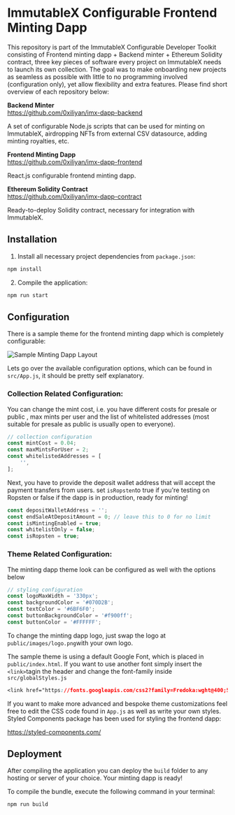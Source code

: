 
  
    
# ImmutableX Configurable Frontend Minting Dapp  
This repository is part of the ImmutableX Configurable Developer Toolkit consisting of Frontend minting dapp + Backend minter + Ethereum Solidity contract, three key pieces of software every project on ImmutableX needs to launch its own collection.  The goal was to make onboarding new projects as seamless as possible with little to no programming involved (configuration only), yet allow flexibility and extra features. Please find short overview of each repository below:    
    
**Backend Minter**    
 https://github.com/0xiliyan/imx-dapp-backend    
    
A set of configurable Node.js scripts that can be used for minting on ImmutableX, airdropping NFTs from external CSV datasource, adding minting royalties, etc.    
    
**Frontend Minting Dapp**    
 https://github.com/0xiliyan/imx-dapp-frontend    
    
React.js configurable frontend minting dapp.    
    
**Ethereum Solidity Contract**    
 https://github.com/0xiliyan/imx-dapp-contract  
  
Ready-to-deploy Solidity contract, necessary for integration with ImmutableX.    
    
    
## Installation    
1) Install all necessary project dependencies from `package.json`:    

```bash
npm install 
```

2) Compile the application:

```bash
npm run start 
```

 ## Configuration    
There is a sample theme for the frontend minting dapp which is completely configurable:

![Sample Minting Dapp Layout](https://coinlistwiki.com/img/minting_dapp_example.png)

Lets go over the available configuration options, which can be found in `src/App.js`, it should be pretty self explanatory.

### Collection Related Configuration:

You can change the mint cost, i.e. you have different costs for presale or public , max mints per user and the list of whitelisted addresses (most suitable for presale as public is usually open to everyone).
```javascript
// collection configuration  
const mintCost = 0.04;  
const maxMintsForUser = 2;  
const whitelistedAddresses = [  
    '',  
];  
```


Next, you have to provide the deposit wallet address that will accept the payment transfers from users.  set `isRopsten`to true if you're testing on Ropsten or false if the dapp is in production, ready for minting! 

```javascript
const depositWalletAddress = '';  
const endSaleAtDepositAmount = 0; // leave this to 0 for no limit  
const isMintingEnabled = true;  
const whitelistOnly = false;  
const isRopsten = true;
```
### Theme Related Configuration:

The minting dapp theme look can be configured as well with the options below
```javascript
// styling configuration  
const logoMaxWidth = '330px';  
const backgroundColor = '#070D2B';  
const textColor = '#6BF6F0';  
const buttonBackgroundColor = '#f900ff';  
const buttonColor = '#FFFFFF';
```
To change the minting dapp logo, just swap the logo at `public/images/logo.png`with your own logo.

The sample theme is using a default Google Font, which is placed in `public/index.html`. If you want to use another font simply insert the `<link>`tagin the header and change the font-family inside `src/globalStyles.js`

```css
<link href="https://fonts.googleapis.com/css2?family=Fredoka:wght@400;500;600;700&display=swap" rel="stylesheet">
```
If you want to make more advanced and bespoke theme customizations feel free to edit the CSS code found in `App.js` as well as write your own styles. Styled Components package has been used for styling the frontend dapp:

https://styled-components.com/

## Deployment

After compiling the application you can deploy the `build` folder to any hosting or server of your choice. Your minting dapp is ready! 

To compile the bundle, execute the following command in your terminal:

```bash
npm run build     
```